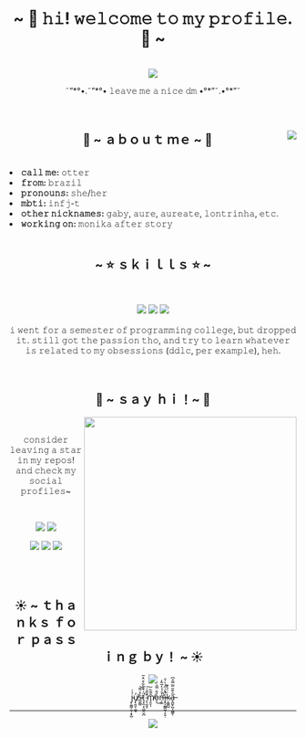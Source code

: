 <body>
<h1 align="center">~ 🌻 𝚑𝚒! 𝚠𝚎𝚕𝚌𝚘𝚖𝚎 𝚝𝚘 𝚖𝚢 𝚙𝚛𝚘𝚏𝚒𝚕𝚎. 🌻 ~</h1>
<br>
<div align="center">
  <a href="https://discordapp.com/users/190511633636917248" >
   <img src="https://lanyard.cnrad.dev/api/190511633636917248"  />
  </a>
  <br>
  <p>˜”*°•.˜”*°• 𝚕𝚎𝚊𝚟𝚎 𝚖𝚎 𝚊 𝚗𝚒𝚌𝚎 𝚍𝚖 •°*”˜.•°*”˜</p>
</div>
 <br>
<div>
<img src="https://steamuserimages-a.akamaihd.net/ugc/920297026158562759/FFEA389EB65A987763AC095E0F81BB747176E209/?imw=5000&imh=5000&ima=fit&impolicy=Letterbox&imcolor=%23000000&letterbox=false" align="right">
 <h2 align="center"> 🦦 ~ ａｂｏｕｔ ｍｅ ~ 🦦 </h2><br>
<li>
<b>𝚌𝚊𝚕𝚕 𝚖𝚎:</b> 𝚘𝚝𝚝𝚎𝚛
</li>
<li>
<b>𝚏𝚛𝚘𝚖:</b> 𝚋𝚛𝚊𝚣𝚒𝚕
</li>
<li>
<b>𝚙𝚛𝚘𝚗𝚘𝚞𝚗𝚜:</b> 𝚜𝚑𝚎/𝚑𝚎𝚛
</li>
<li>
<b>𝚖𝚋𝚝𝚒:</b> 𝚒𝚗𝚏𝚓-𝚝
</li>
<li>
<b>𝚘𝚝𝚑𝚎𝚛 𝚗𝚒𝚌𝚔𝚗𝚊𝚖𝚎𝚜:</b> 𝚐𝚊𝚋𝚢, 𝚊𝚞𝚛𝚎, 𝚊𝚞𝚛𝚎𝚊𝚝𝚎, 𝚕𝚘𝚗𝚝𝚛𝚒𝚗𝚑𝚊, 𝚎𝚝𝚌.
</li>
<li>
<b>𝚠𝚘𝚛𝚔𝚒𝚗𝚐 𝚘𝚗:</b> 𝚖𝚘𝚗𝚒𝚔𝚊 𝚊𝚏𝚝𝚎𝚛 𝚜𝚝𝚘𝚛𝚢
</li>
<br>
</div>
<div>
<h2 align="center">            ~ ⭐ ｓｋｉｌｌｓ ⭐ ~</h2><br>
<p>
</div>
<div>
<p align="center"><img src="https://img.shields.io/badge/python-3670A0?style=for-the-badge&logo=python&logoColor=ffdd54"/> <img src="https://img.shields.io/badge/github-%23121011.svg?style=for-the-badge&logo=github&logoColor=white"/> <img src="https://img.shields.io/badge/Atom-%2366595C.svg?style=for-the-badge&logo=atom&logoColor=white"/><br><br>
𝚒 𝚠𝚎𝚗𝚝 𝚏𝚘𝚛 𝚊 𝚜𝚎𝚖𝚎𝚜𝚝𝚎𝚛 𝚘𝚏 𝚙𝚛𝚘𝚐𝚛𝚊𝚖𝚖𝚒𝚗𝚐 𝚌𝚘𝚕𝚕𝚎𝚐𝚎, 𝚋𝚞𝚝 𝚍𝚛𝚘𝚙𝚙𝚎𝚍 𝚒𝚝. 𝚜𝚝𝚒𝚕𝚕 𝚐𝚘𝚝 𝚝𝚑𝚎 𝚙𝚊𝚜𝚜𝚒𝚘𝚗 𝚝𝚑𝚘, 𝚊𝚗𝚍 𝚝𝚛𝚢 𝚝𝚘 𝚕𝚎𝚊𝚛𝚗 𝚠𝚑𝚊𝚝𝚎𝚟𝚎𝚛 𝚒𝚜 𝚛𝚎𝚕𝚊𝚝𝚎𝚍 𝚝𝚘 𝚖𝚢 𝚘𝚋𝚜𝚎𝚜𝚜𝚒𝚘𝚗𝚜 (𝚍𝚍𝚕𝚌, 𝚙𝚎𝚛 𝚎𝚡𝚊𝚖𝚙𝚕𝚎), 𝚑𝚎𝚑.
</p>
<br>
<h2 align="center">           🎇 ~ ｓａｙ ｈｉ！~ 🎇</h2>
<img src="https://i.redd.it/daixsm5419711.jpg" align="right" width="373.5px">
<br>
<p align="center">𝚌𝚘𝚗𝚜𝚒𝚍𝚎𝚛 𝚕𝚎𝚊𝚟𝚒𝚗𝚐 𝚊 𝚜𝚝𝚊𝚛 𝚒𝚗 𝚖𝚢 𝚛𝚎𝚙𝚘𝚜!<br>
𝚊𝚗𝚍 𝚌𝚑𝚎𝚌𝚔 𝚖𝚢 𝚜𝚘𝚌𝚒𝚊𝚕 𝚙𝚛𝚘𝚏𝚒𝚕𝚎𝚜~</p><br>
<p align="center"><a href="https://open.spotify.com/user/aureate." target="_blank"><img src="https://img.shields.io/badge/Spotify-1ED760?style=for-the-badge&logo=spotify&logoColor=white"/></a> <a href="https://discord.gg/suuz4CUWSp" target="_blank"><img src="https://img.shields.io/badge/%3Cwork corner%3E-%237289DA.svg?style=for-the-badge&logo=discord&logoColor=white"/></a></p> <p align="center"><a href="https://www.reddit.com/user/my-otter-self" target="_blank"><img src="https://img.shields.io/badge/Reddit-FF4500?style=for-the-badge&logo=reddit&logoColor=white"/></a> <a href="https://www.tiktok.com/@touchyourhearttwice" target="_blank"><img src="https://img.shields.io/badge/TikTok-%23000000.svg?style=for-the-badge&logo=TikTok&logoColor=white"/></a> <a href="mailto:iamaureate@gmail.com" target="_blank"><img src="https://img.shields.io/badge/Gmail-D14836?style=for-the-badge&logo=gmail&logoColor=white"/></a></p>
</div>
<br><br>
<div>
<h2 align="center">☀️ ~ ｔｈａｎｋｓ ｆｏｒ ｐａｓｓｉｎｇ ｂｙ！ ~ ☀️</h2>
<div align="center">
<img src="https://c.tenor.com/E8thhC52PLUAAAAC/monika-blushing.gif"><br>
<p align="center">j̴͎͈͇̩̤̖͙͓̺̉͑u̸̡̢͍̬̣͖̬̓͘ṡ̵̺̼͇̽̈͌͝ẗ̷͉͓̼͔̖̪̭̮̪́̇͊̀͋͒̈̽̃̕ ̴̨̛̖̰̱̝̐̃̄͑͠m̸̡̯̞̩̄̋͂̏o̷̩̓͋̿̑͜n̶̛̩͚̔̈́́̓̅̃̒̚i̷͓̭͎̺̳͖̜̙̭̣͛̀͗̋̉̀̍̑̚ķ̴͚͚̺͑̈́͐͊a̶͓̪̱̙̺͔̺̳̎͛͊̋̿̿̊͆͘ͅ</p>
</div>
<hr>
</div>
</div>
</body>
<p align="center"><img src="https://github-readme-stats.vercel.app/api?username=my-otter-self&show_icons=true&theme=dark&title_color=F8F1AE&icon_color=F8F1AE&border=F8F1AE"/></p>
